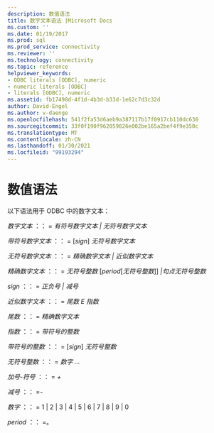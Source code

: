```yaml
---
description: 数值语法
title: 数字文本语法 |Microsoft Docs
ms.custom: ''
ms.date: 01/19/2017
ms.prod: sql
ms.prod_service: connectivity
ms.reviewer: ''
ms.technology: connectivity
ms.topic: reference
helpviewer_keywords:
- ODBC literals [ODBC], numeric
- numeric literals [ODBC]
- literals [ODBC], numeric
ms.assetid: fb17498d-4f1d-4b3d-b33d-1e62c7d3c32d
author: David-Engel
ms.author: v-daenge
ms.openlocfilehash: 541f2fa53d6aeb9a387117b17f0917cb110dc630
ms.sourcegitcommit: 33f0f190f962059826e002be165a2bef4f9e350c
ms.translationtype: MT
ms.contentlocale: zh-CN
ms.lasthandoff: 01/30/2021
ms.locfileid: "99193294"
---
```

# <a name="numeric-literal-syntax"></a>数值语法
以下语法用于 ODBC 中的数字文本：  
  
 *数字文本* ：： = *有符号数字文本 &#124; 无符号数字文本*  
  
 *带符号数字文本* ：： = [*sign*] *无符号数字文本*  
  
 *无符号数字文本* ：： = *精确数字文本 &#124; 近似数字文本*  
  
 *精确数字文本* ：： = *无符号整数* [*period*[*无符号整数*]] *&#124;句点无符号整数*  
  
 *sign* ：： = *正负号 &#124; 减号*  
  
 *近似数字文本* ：： = *尾数 E 指数*  
  
 *尾数* ：： = *精确数字文本*  
  
 *指数* ：： = *带符号的整数*  
  
 *带符号的整数* ：： = [*sign*] *无符号整数*  
  
 *无符号整数* ：： = *数字 ...*  
  
 *加号-符号* ：： = *+*  
  
 *减号* ：： =-  
  
 *数字* ：： = 1 &#124; 2 &#124; 3 &#124; 4 &#124; 5 &#124; 6 &#124; 7 &#124; 8 &#124; 9 &#124; 0  
  
 *period* ：： =。
